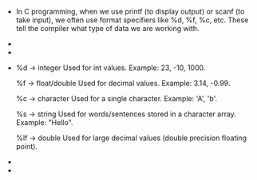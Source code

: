 - In C programming, when we use printf (to display output) or scanf (to take input), we often use format specifiers like %d, %f, %c, etc. These tell the compiler what type of data we are working with.
-
-
- %d → integer
  Used for int values. Example: 23, -10, 1000.
  
  %f → float/double
  Used for decimal values. Example: 3.14, -0.99.
  
  %c → character
  Used for a single character. Example: 'A', 'b'.
  
  %s → string
  Used for words/sentences stored in a character array. Example: "Hello".
  
  %lf → double
  Used for large decimal values (double precision floating point).
-
-